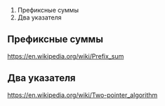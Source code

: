 1. Префиксные суммы
2. Два указателя

## Префиксные суммы
https://en.wikipedia.org/wiki/Prefix_sum

## Два указателя
https://en.wikipedia.org/wiki/Two-pointer_algorithm
